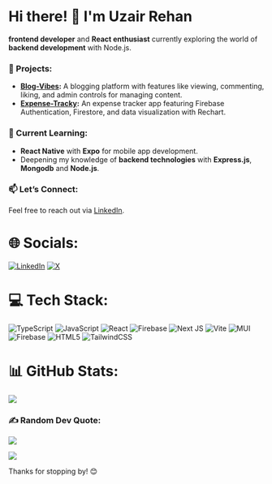 # Hi there! 👋 I'm Uzair Rehan

 **frontend developer** and **React enthusiast** currently exploring the world of **backend development** with Node.js.  

### 🌟 Projects:
- **[Blog-Vibes](https://blogvibes.vercel.app/):** A blogging platform with features like viewing, commenting, liking, and admin controls for managing content.  
- **[Expense-Tracky](https://expensetracky.vercel.app/):** An expense tracker app featuring Firebase Authentication, Firestore, and data visualization with Rechart.  

### 🚀 Current Learning:
- **React Native** with **Expo** for mobile app development.
- Deepening my knowledge of **backend technologies** with **Express.js**, **Mongodb** and **Node.js**.

### 📫 Let’s Connect:
Feel free to reach out via [LinkedIn](https://linkedin.com/in/uzairrehan).  


# 🌐 Socials:
 [![LinkedIn](https://img.shields.io/badge/LinkedIn-%230077B5.svg?logo=linkedin&logoColor=white)](https://linkedin.com/in/uzairrehan)   [![X](https://img.shields.io/badge/X-black.svg?logo=X&logoColor=white)](https://x.com/uzairrehann) 

# 💻 Tech Stack:
![TypeScript](https://img.shields.io/badge/typescript-%23007ACC.svg?style=for-the-badge&logo=typescript&logoColor=white)  ![JavaScript](https://img.shields.io/badge/javascript-%23323330.svg?style=for-the-badge&logo=javascript&logoColor=%23F7DF1E) ![React](https://img.shields.io/badge/react-%2320232a.svg?style=for-the-badge&logo=react&logoColor=%2361DAFB) ![Firebase](https://img.shields.io/badge/firebase-%23039BE5.svg?style=for-the-badge&logo=firebase) ![Next JS](https://img.shields.io/badge/Next-black?style=for-the-badge&logo=next.js&logoColor=white)   ![Vite](https://img.shields.io/badge/vite-%23646CFF.svg?style=for-the-badge&logo=vite&logoColor=white) ![MUI](https://img.shields.io/badge/MUI-%230081CB.svg?style=for-the-badge&logo=mui&logoColor=white) ![Firebase](https://img.shields.io/badge/firebase-a08021?style=for-the-badge&logo=firebase&logoColor=ffcd34) ![HTML5](https://img.shields.io/badge/html5-%23E34F26.svg?style=for-the-badge&logo=html5&logoColor=white) ![TailwindCSS](https://img.shields.io/badge/tailwindcss-%2338B2AC.svg?style=for-the-badge&logo=tailwind-css&logoColor=white)

# 📊 GitHub Stats:
![](https://github-readme-stats.vercel.app/api/top-langs/?username=uzairrehan&theme=dark&hide_border=false&include_all_commits=false&count_private=false&layout=compact)

### ✍️ Random Dev Quote:
![](https://quotes-github-readme.vercel.app/api?type=horizontal&theme=radical)

[![](https://visitcount.itsvg.in/api?id=uzairrehan&icon=0&color=0)](https://visitcount.itsvg.in)

Thanks for stopping by! 😊
